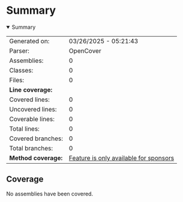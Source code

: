 # Summary
<details open><summary>Summary</summary>

|||
|:---|:---|
| Generated on: | 03/26/2025 - 05:21:43 |
| Parser: | OpenCover |
| Assemblies: | 0 |
| Classes: | 0 |
| Files: | 0 |
| **Line coverage:** |  |
| Covered lines: | 0 |
| Uncovered lines: | 0 |
| Coverable lines: | 0 |
| Total lines: | 0 |
| Covered branches: | 0 |
| Total branches: | 0 |
| **Method coverage:** | [Feature is only available for sponsors](https://reportgenerator.io/pro) |

</details>

## Coverage
No assemblies have been covered.
